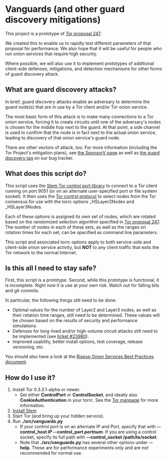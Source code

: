 # Vanguards (and other guard discovery mitigations)

This project is a prototype of [Tor proposal 247](https://gitweb.torproject.org/torspec.git/tree/proposals/247-hs-guard-discovery.txt).

We created this to enable us to rapidly test different parameters of that
proposal for performance. We also hope that it will be useful for people who
run onion services that require high security.

Where possible, we will also use it to implement prototypes of additional
client-side defenses, mitigations, and detection mechanisms for other forms of
guard discovery attack.

## What are guard discovery attacks?

In brief, guard discovery attacks enable an adversary to determine the guard
node(s) that are in use by a Tor client and/or Tor onion service.

The most basic form of this attack is to make many connections to a Tor onion
service, forcing it to create circuits until one of the adversary's nodes is
chosen for the middle hop next to the guard. At that point, a side channel is
used to confirm that the node is in fact next to the actual onion service,
leading to discovery of that onion service's guard node.

There are other vectors of attack, too. For more information (including the
Tor Project's mitigation plans), see [the SponsorV
page](https://trac.torproject.org/projects/tor/wiki/org/sponsors/SponsorV) as
well as [the guard discovery
tag](https://trac.torproject.org/projects/tor/query?keywords=~guard-discovery)
on our bug tracker.

## What does this script do?

This script uses the [Stem Tor control port
library](https://stem.torproject.org/) to connect to a Tor client running on
port 9051 (or on an alternate user-specified port or file system socket). It
then uses the [Tor control
protocol](https://gitweb.torproject.org/torspec.git/tree/control-spec.txt) to
select nodes from the Tor consensus for use with the torrc options \_HSLayer2Nodes
and \_HSLayer3Nodes.

Each of these options is assigned its own set of nodes, which are rotated
based on the randomized selection algorithm specified in [Tor proposal
247](https://gitweb.torproject.org/torspec.git/tree/proposals/247-hs-guard-discovery.txt).
The number of nodes in each of these sets, as well as the ranges on rotation
times for each set, can be specified as command line parameters.

This script and associated torrc options apply to both service-side and
client-side onion service activity, but **NOT** to any client traffic that
exits the Tor network to the normal Internet.

## Is this all I need to stay safe?

First, this script is a prototype. Second, while this prototype is functional,
it is incomplete. Right now it is use at your own risk. Watch out for falling
bits and git commits.

In particular, the following things still need to be done:
 * Optimal values for the number of Layer2 and Layer3 nodes, as well as
   their rotation time ranges, still need to be determined. These values
   will be chosen based on the results of security and performance simulations.
 * Defenses for long-lived and/or high-volume circuit attacks still need to be 
   implemented (see 
   [ticket #23980](https://trac.torproject.org/projects/tor/ticket/23980)).
 * Improved usability, better install options, test coverage, release
   versioning, etc.

You should also have a look at the [Riseup Onion Services Best Practices
document](https://riseup.net/en/security/network-security/tor/onionservices-best-practices).

## How do I use it?

1. Install Tor 0.3.3.1-alpha or newer.
    * Set either **ControlPort** or **ControlSocket**, and ideally also
**CookieAuthentication** in your torrc. See the [Tor manpage](https://www.torproject.org/docs/tor-manual.html.en) for more information.
2. [Install Stem](https://stem.torproject.org/download.html)
3. Start Tor (and bring up your hidden service).
4. Run **./src/vanguards.py**
    * If your control port is on an alternate IP and Port, specify that with
**--control_host _IP_ --control_port _portnum_**. If you are using a control
socket, specify its full path with **--control_socket /path/to/socket**.
    * Note that **./src/vanguards.py** has several other options under **--help**. These are for performance experiments only and are not recommended for normal use.

